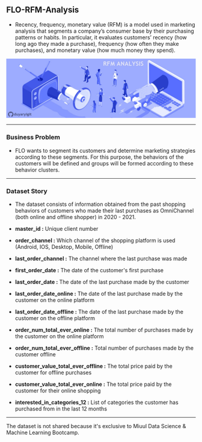 ## FLO-RFM-Analysis

- Recency, frequency, monetary value (RFM) is a model used in marketing analysis that segments a company’s consumer base by their purchasing patterns or habits. In particular, it evaluates customers’ recency (how long ago they made a purchase), frequency (how often they make purchases), and monetary value (how much money they spend).



![](image.jpg)

---

### Business Problem
- FLO wants to segment its customers and determine marketing strategies according to these segments. For this purpose, the behaviors of the customers will be defined and groups will be formed according to these behavior clusters.



---

### Dataset Story
- The dataset consists of information obtained from the past shopping behaviors of customers who made their last purchases as OmniChannel (both online and offline shopper) in 2020 - 2021.

- **master_id :** Unique client number
- **order_channel :** Which channel of the shopping platform is used (Android, IOS, Desktop, Mobile, Offline)
- **last_order_channel :** The channel where the last purchase was made
- **first_order_date :** The date of the customer's first purchase
- **last_order_date :** The date of the last purchase made by the customer
- **last_order_date_online :** The date of the last purchase made by the customer on the online platform
- **last_order_date_offline :** The date of the last purchase made by the customer on the offline platform
- **order_num_total_ever_online :** The total number of purchases made by the customer on the online platform
- **order_num_total_ever_offline :** Total number of purchases made by the customer offline
- **customer_value_total_ever_offline :** The total price paid by the customer for offline purchases
- **customer_value_total_ever_online :** The total price paid by the customer for their online shopping
- **interested_in_categories_12 :** List of categories the customer has purchased from in the last 12 months

---

The dataset is not shared because it's exclusive to Miuul Data Science & Machine Learning Bootcamp.
